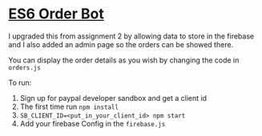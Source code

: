 # <a href="https://github.com/rhildred/ES6OrderBot" target="_blank">ES6 Order Bot</a>

I upgraded this from assignment 2 by allowing data to store in the firebase and I also added an admin page so the orders can be showed there.

You can display the order details as you wish by changing the code in `orders.js`

To run:

1. Sign up for paypal developer sandbox and get a client id
2. The first time run `npm install`
3. `SB_CLIENT_ID=<put_in_your_client_id> npm start`
4. Add your firebase Config in the `firebase.js`
